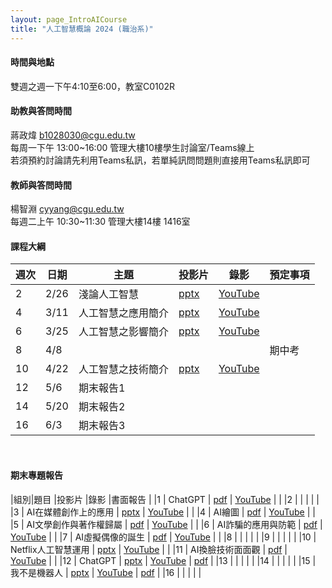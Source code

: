 ```yaml
---
layout: page_IntroAICourse
title: "人工智慧概論 2024 (職治系)"
---
```


<!---
開課序號 60718
學生人數 64人
-->

#### 時間與地點
雙週之週一下午4:10至6:00，教室C0102R<br/>

#### 助教與答問時間
蔣政煒 b1028030@cgu.edu.tw<br/>
每周一下午 13:00~16:00 管理大樓10樓學生討論室/Teams線上<br/>
若須預約討論請先利用Teams私訊，若單純訊問問題則直接用Teams私訊即可<br/>

#### 教師與答問時間
楊智淵 cyyang@cgu.edu.tw <br/>
每週二上午 10:30~11:30 管理大樓14樓 1416室<br/>

#### 課程大綱

|週次|日期         |主題                  |投影片 |錄影     | 預定事項                      |
|--- |---         |---                   |---   |---      |---                           |
|2   |2/26        | 淺論人工智慧          | [pptx](https://www.dropbox.com/scl/fi/2eo25xqvv5m7bk69ogczb/01.pptx?rlkey=8bwm0gdo9alhl0k3b27w9eqhf&dl=0)     | [YouTube](https://youtu.be/rWbkH7hSyiM)        |                              |
|4   |3/11        | 人工智慧之應用簡介    | [pptx](https://www.dropbox.com/scl/fi/gj3jf3xa85q16mo2guzo1/02.pptx?rlkey=au486mdumyf63pkpwu8n005y3&dl=0)     | [YouTube](https://youtu.be/jSqUZUysp30)        |                              |
|6   |3/25        | 人工智慧之影響簡介    | [pptx](https://www.dropbox.com/scl/fi/k0wv1p9q9mfr1ryiyyke9/03.pptx?rlkey=jcz7r4e4h3lyn453yy4l2hubo&dl=0)     | [YouTube](https://youtu.be/vooNGc1a2fM)        |                              |
|8   |4/8         |                      |      |         |  期中考                      |
|10  |4/22        | 人工智慧之技術簡介    | [pptx](https://www.dropbox.com/scl/fi/s2ovl8rfneexk8ruo1ea6/04.pptx?rlkey=y5g01qf1wu7vby1z09vqtv24g&dl=0)     | [YouTube](https://youtu.be/Zr99F9efyDA)        |                              |
|12  |5/6         | 期末報告1             |      |         |                    |
|14  |5/20        | 期末報告2             |      |         |                      |
|16  |6/3         | 期末報告3             |      |         |                     |

<br/>

#### 期末專題報告

|組別|題目                     |投影片      |錄影            |書面報告 |
|1   | ChatGPT                | [pdf](https://changgunguniversity-my.sharepoint.com/:b:/g/personal/d000019097_cgu_edu_tw/EXx5LNFoBLFMvYmqOdF9x4wB9BIRCOeXtFTFq0-UTUMx8A?e=b88p87)          | [YouTube](https://youtu.be/-198t44FqWA)           |        |
|2   |          |           |            |        |
|3   | AI在媒體創作上的應用           | [pptx](https://changgunguniversity-my.sharepoint.com/:p:/g/personal/d000019097_cgu_edu_tw/EdXhe8GF_SRNtCSFYKBZUOMBG6R69u021Jh3hjFc7J67NA?e=WfGTr2)          | [YouTube](https://youtu.be/86Dlh5k7nIs)           |        |
|4   | AI繪圖         | [pdf](https://changgunguniversity-my.sharepoint.com/:b:/g/personal/d000019097_cgu_edu_tw/Efy4uxn6lDpCt9Gm8AscN6EBRFR9KszdKDTh2d-P5-e03g?e=HuePAD)          | [YouTube](https://youtu.be/1jBKM4sFWqg)           |        |
|5   | AI文學創作與著作權歸屬        | [pdf](https://changgunguniversity-my.sharepoint.com/:b:/g/personal/d000019097_cgu_edu_tw/EZjdCZItMotMj1DXP9Ysjo8BqXmzg6Dfjjh2Arst7Bnmow?e=j3Cryp)          | [YouTube](https://youtu.be/iftzDT_hVDU)            |        |
|6   | AI詐騙的應用與防範         | [pdf](https://changgunguniversity-my.sharepoint.com/:b:/g/personal/d000019097_cgu_edu_tw/EXTAqlcw2npEpYsNiZaunlEBbEw7ii9kp-vY2-1jFMXz_w?e=le4yWV)         | [YouTube](https://youtu.be/EBqKjKVm9GY)            |        |
|7   | AI虛擬偶像的誕生        | [pdf](https://changgunguniversity-my.sharepoint.com/:b:/g/personal/d000019097_cgu_edu_tw/EbErvfgRNoJFj0HFONt6EHQBKW57q55sw2X8mwrkCAegEg?e=fz47F9)         | [YouTube](https://youtu.be/cPQw-65LujI)            |        |
|8   |       |          |             |        |
|9   |     |          |             |        |
|10  | Netflix人工智慧運用        | [pptx](https://changgunguniversity-my.sharepoint.com/:p:/g/personal/d000019097_cgu_edu_tw/EVF0xSmx8r5Nt5U5b5qos3kBHlOB4u9Tiigwj0KyxMSWSQ?e=ACjU9h)         | [YouTube](https://youtu.be/bmMQQrIMeLA)            |        |
|11  | AI換臉技術面面觀            | [pdf](https://changgunguniversity-my.sharepoint.com/:b:/g/personal/d000019097_cgu_edu_tw/EfJg1poUQeJKsC46d57jyPgBJwXE9X_V5m2v0eHdKUzGiQ?e=un8dNm)          | [YouTube](https://youtu.be/nCW3U3lEPOE)           |        |
|12  | ChatGPT        | [pptx](https://changgunguniversity-my.sharepoint.com/:p:/g/personal/d000019097_cgu_edu_tw/ET_W1PeP1-NPnxEjeretWNsBRZpaDeUPflBTcM-i5u0GLg?e=X6fMlI)         | [YouTube](https://youtu.be/MbtF8R5bdWo)            | [pdf](https://changgunguniversity-my.sharepoint.com/:b:/g/personal/d000019097_cgu_edu_tw/ETLoCzFAidpCowoAba4odPsBnFdqlKSr1Ok42Z6_D5ra9A?e=pfgkBi)       |
|13  |                |           |            |        |
|14  |                |           |            |        |
|15  | 我不是機器人   | [pptx](https://changgunguniversity-my.sharepoint.com/:p:/g/personal/d000019097_cgu_edu_tw/EWxn-wSKXItBjy5WzU0BDIQBioWe-oBN82vzyqfauc8K-A?e=kEeOh1)          | [YouTube](https://youtu.be/XdasMTM6LZQ)           | [pdf](https://changgunguniversity-my.sharepoint.com/:b:/g/personal/d000019097_cgu_edu_tw/Edm30VxMFztEmFNHFP0thkcB4FN0qjPMGuPBqJkH6RdEjA?e=sKjocD)       |
|16  |                |           |            |        |

<br/>
